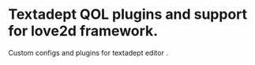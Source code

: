 # Textadept QOL plugins and support for love2d framework.
Custom configs and plugins for textadept editor .
